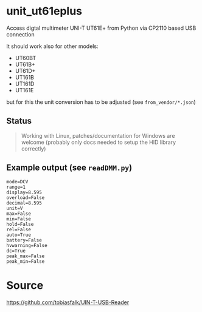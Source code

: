 # unit_ut61eplus
Access digtal multimeter UNI-T UT61E+ from Python via CP2110 based USB connection

It should work also for other models: 

* UT60BT
* UT61B+
* UT61D+
* UT161B
* UT161D
* UT161E

but for this the unit conversion has to be adjusted (see `from_vendor/*.json`)

## Status
> Working with Linux, patches/documentation for Windows are welcome (probably only docs needed to setup the HID library correctly)


## Example output (see `readDMM.py`)
```
mode=DCV
range=1
display=8.595
overload=False
decimal=8.595
unit=V
max=False
min=False
hold=False
rel=False
auto=True
battery=False
hvwarning=False
dc=True
peak_max=False
peak_min=False
```

# Source
https://github.com/tobiasfalk/UIN-T-USB-Reader
